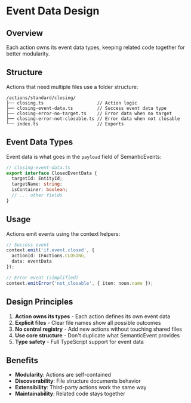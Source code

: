 # Event Data Design

## Overview

Each action owns its event data types, keeping related code together for better modularity.

## Structure

Actions that need multiple files use a folder structure:

```
/actions/standard/closing/
├── closing.ts                    // Action logic
├── closing-event-data.ts         // Success event data type
├── closing-error-no-target.ts    // Error data when no target
├── closing-error-not-closable.ts // Error data when not closable
└── index.ts                      // Exports
```

## Event Data Types

Event data is what goes in the `payload` field of SemanticEvents:

```typescript
// closing-event-data.ts
export interface ClosedEventData {
  targetId: EntityId;
  targetName: string;
  isContainer: boolean;
  // ... other fields
}
```

## Usage

Actions emit events using the context helpers:

```typescript
// Success event
context.emit('if.event.closed', {
  actionId: IFActions.CLOSING,
  data: eventData
});

// Error event (simplified)
context.emitError('not_closable', { item: noun.name });
```

## Design Principles

1. **Action owns its types** - Each action defines its own event data
2. **Explicit files** - Clear file names show all possible outcomes  
3. **No central registry** - Add new actions without touching shared files
4. **Use core structure** - Don't duplicate what SemanticEvent provides
5. **Type safety** - Full TypeScript support for event data

## Benefits

- **Modularity**: Actions are self-contained
- **Discoverability**: File structure documents behavior
- **Extensibility**: Third-party actions work the same way
- **Maintainability**: Related code stays together
